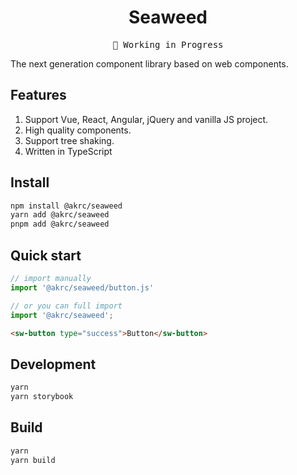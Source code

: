 <h1 style="text-align: center">Seaweed</h1>

<pre align="center">
🚧 Working in Progress
</pre>

The next generation component library based on web components.

## Features

1. Support Vue, React, Angular, jQuery and vanilla JS project.
2. High quality components.
3. Support tree shaking.
4. Written in TypeScript

## Install

```bash
npm install @akrc/seaweed
yarn add @akrc/seaweed
pnpm add @akrc/seaweed
```

## Quick start

```ts
// import manually
import '@akrc/seaweed/button.js'

// or you can full import
import '@akrc/seaweed';
```

```html
<sw-button type="success">Button</sw-button>
```

## Development

```bash
yarn
yarn storybook
```

## Build

```bash
yarn
yarn build
```
